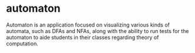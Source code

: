 # automaton

Automaton is an application focused on visualizing various kinds of automata, such as DFAs and NFAs, along with the ability to run tests for the automaton to aide students in their classes regarding theory of computation.
